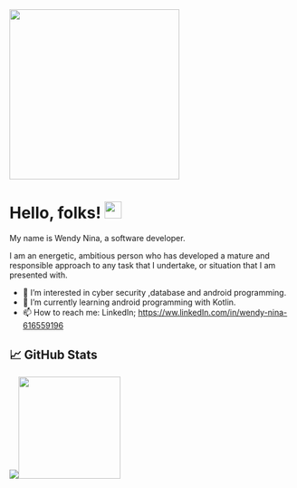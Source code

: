 <img src="https://user-images.githubusercontent.com/98152860/154256516-77d3f4e6-35f4-4b6d-a59d-6ad42c90ba55.png" width="300" height="300"/>

# Hello, folks! <img src="https://raw.githubusercontent.com/MartinHeinz/MartinHeinz/master/wave.gif" width="30px">
My name is Wendy Nina, a software developer.

I am an energetic, ambitious person who has developed a mature and responsible approach to any task that I undertake, or situation that I am presented with.

- 👀 I’m interested in cyber security ,database and android programming.
- 🌱 I’m currently learning android programming with Kotlin.
- 📫 How to reach me: LinkedIn; https://ww.linkedIn.com/in/wendy-nina-616559196
                      

## &#x1f4c8; GitHub Stats
<img src="https://github-readme-stats.vercel.app/api/top-langs/?username=NinaWendy&theme=radical" /><img height="180em" src="https://github-readme-stats.vercel.app/api?username=NinaWendy&show_icons=true&hide_border=true&&count_private=true&include_all_commits=true&theme=radical" /> 


<!---
NinaWendy/NinaWendy is a ✨ special ✨ repository because its `README.md` (this file) appears on your GitHub profile.
You can click the Preview link to take a look at your changes.
--->

